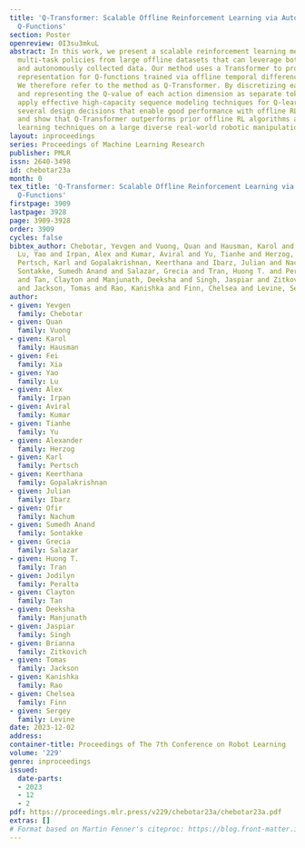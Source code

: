```yaml
---
title: 'Q-Transformer: Scalable Offline Reinforcement Learning via Autoregressive
  Q-Functions'
section: Poster
openreview: 0I3su3mkuL
abstract: In this work, we present a scalable reinforcement learning method for training
  multi-task policies from large offline datasets that can leverage both human demonstrations
  and autonomously collected data. Our method uses a Transformer to provide a scalable
  representation for Q-functions trained via offline temporal difference backups.
  We therefore refer to the method as Q-Transformer. By discretizing each action dimension
  and representing the Q-value of each action dimension as separate tokens, we can
  apply effective high-capacity sequence modeling techniques for Q-learning. We present
  several design decisions that enable good performance with offline RL training,
  and show that Q-Transformer outperforms prior offline RL algorithms and imitation
  learning techniques on a large diverse real-world robotic manipulation task suite.
layout: inproceedings
series: Proceedings of Machine Learning Research
publisher: PMLR
issn: 2640-3498
id: chebotar23a
month: 0
tex_title: 'Q-Transformer: Scalable Offline Reinforcement Learning via Autoregressive
  Q-Functions'
firstpage: 3909
lastpage: 3928
page: 3909-3928
order: 3909
cycles: false
bibtex_author: Chebotar, Yevgen and Vuong, Quan and Hausman, Karol and Xia, Fei and
  Lu, Yao and Irpan, Alex and Kumar, Aviral and Yu, Tianhe and Herzog, Alexander and
  Pertsch, Karl and Gopalakrishnan, Keerthana and Ibarz, Julian and Nachum, Ofir and
  Sontakke, Sumedh Anand and Salazar, Grecia and Tran, Huong T. and Peralta, Jodilyn
  and Tan, Clayton and Manjunath, Deeksha and Singh, Jaspiar and Zitkovich, Brianna
  and Jackson, Tomas and Rao, Kanishka and Finn, Chelsea and Levine, Sergey
author:
- given: Yevgen
  family: Chebotar
- given: Quan
  family: Vuong
- given: Karol
  family: Hausman
- given: Fei
  family: Xia
- given: Yao
  family: Lu
- given: Alex
  family: Irpan
- given: Aviral
  family: Kumar
- given: Tianhe
  family: Yu
- given: Alexander
  family: Herzog
- given: Karl
  family: Pertsch
- given: Keerthana
  family: Gopalakrishnan
- given: Julian
  family: Ibarz
- given: Ofir
  family: Nachum
- given: Sumedh Anand
  family: Sontakke
- given: Grecia
  family: Salazar
- given: Huong T.
  family: Tran
- given: Jodilyn
  family: Peralta
- given: Clayton
  family: Tan
- given: Deeksha
  family: Manjunath
- given: Jaspiar
  family: Singh
- given: Brianna
  family: Zitkovich
- given: Tomas
  family: Jackson
- given: Kanishka
  family: Rao
- given: Chelsea
  family: Finn
- given: Sergey
  family: Levine
date: 2023-12-02
address:
container-title: Proceedings of The 7th Conference on Robot Learning
volume: '229'
genre: inproceedings
issued:
  date-parts:
  - 2023
  - 12
  - 2
pdf: https://proceedings.mlr.press/v229/chebotar23a/chebotar23a.pdf
extras: []
# Format based on Martin Fenner's citeproc: https://blog.front-matter.io/posts/citeproc-yaml-for-bibliographies/
---
```

